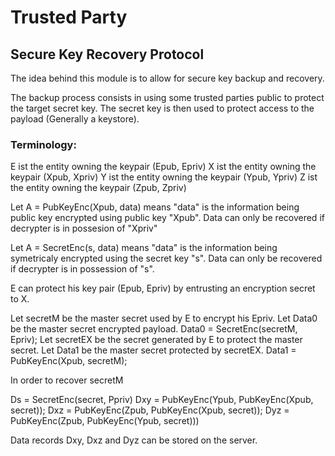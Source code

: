 # Trusted Party

## Secure Key Recovery Protocol

The idea behind this module is to allow for secure key backup and recovery.

The backup process consists in using some trusted parties public to protect the target secret key. The secret key is then used to protect access to the payload (Generally a keystore). 

### Terminology:

E ist the entity owning the keypair (Epub, Epriv)
X ist the entity owning the keypair (Xpub, Xpriv)
Y ist the entity owning the keypair (Ypub, Ypriv)
Z ist the entity owning the keypair (Zpub, Zpriv)

Let A = PubKeyEnc(Xpub, data) means "data" is the information being public key encrypted using public key "Xpub". Data can only be recovered if decrypter is in possesion of "Xpriv"

Let A = SecretEnc(s, data) means "data" is the information being symetricaly encrypted using the secret key "s". Data can only be recovered if decrypter is in possession of "s".

E can protect his key pair (Epub, Epriv) by entrusting an encryption secret to X.

Let secretM be the master secret used by E to encrypt his Epriv. 
Let Data0 be the master secret encrypted payload. Data0 = SecretEnc(secretM, Epriv);
Let secretEX be the secret generated by E to protect the master secret.
Let Data1 be the master secret protected by secretEX. Data1 = PubKeyEnc(Xpub, secretM); 

In order to recover secretM    

Ds = SecretEnc(secret, Ppriv) 
Dxy = PubKeyEnc(Ypub, PubKeyEnc(Xpub, secret));
Dxz = PubKeyEnc(Zpub, PubKeyEnc(Xpub, secret));
Dyz = PubKeyEnc(Zpub, PubKeyEnc(Ypub, secret)))

Data records Dxy, Dxz and Dyz can be stored on the server.


 
